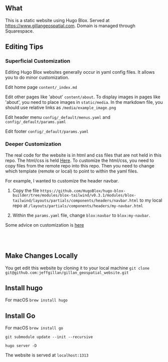 ## What
This is a static website using Hugo Blox. Served at https://www.gillangeospatial.com. Domain is managed through Squarespace. 


## Editing Tips

### Superficial Customization

Editing Hugo Blox websites generally occur in yaml config files. It allows you to do minor customization. 

Edit home page `content/_index.md`

Edit other pages like 'about' `content/about`. To display images in pages like 'about', you need to place images in `static/media`. In the markdown file, you should use relative links as `/media/example_image.png`

Edit header menu `config/_default/menus.yaml` and `config/_default/params.yaml`

Edit footer `config/_default/params.yaml`


### Deeper Customization
The real code for the website is in html and css files that are not held in this repo. The html/css is held [Here](https://github.com/HugoBlox/hugo-blox-builder/tree/modules/blox-tailwind/v0.3.1/modules/blox-tailwind). To customize the html/css, you need to copy files from the remote repo into this repo. Then you need to change which template (remote or local) to point to within the yaml files. 

For example, I wanted to customize the header navbar. 

1. Copy the file `https://github.com/HugoBlox/hugo-blox-builder/tree/modules/blox-tailwind/v0.3.1/modules/blox-tailwind/layouts/partials/components/headers/navbar.html` to my local repo at `/layouts/partials/components/headers/my-navbar.html`

2. Within the `params.yaml` file, change `blox:navbar` to `blox:my-navbar`.
   
Some advice on customization is [here](https://docs.hugoblox.com/reference/extend/)

<br>
<br>

## Make Changes Locally
You get edit this website by cloning it to your local machine
`git clone git@github.com:jeffgillan/gillan_geospatial_website.git`

## Install hugo
For macOS
`brew install hugo`

## Install Go
For macOS
`brew install go`

`git submodule update --init --recursive`

`hugo server -D`

The website is served at `localhost:1313`




